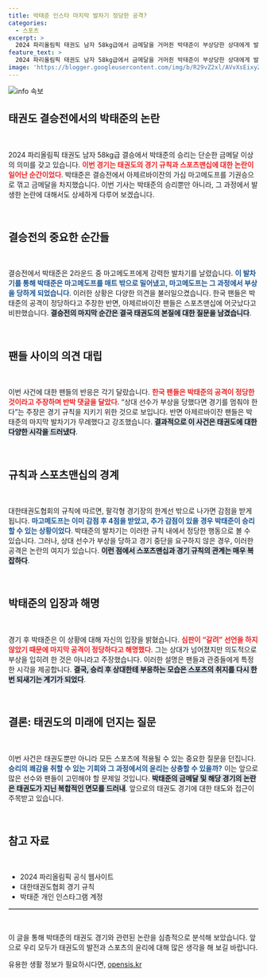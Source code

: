 ```yaml
---
title: 박태준 인스타 마지막 발차기 정당한 공격?
categories:
  - 스포츠
excerpt: >
  2024 파리올림픽 태권도 남자 58kg급에서 금메달을 거머쥔 박태준이 부상당한 상대에게 발차기를 날리며 논란의 중심에 섰습니다. 정당한 공격이었다는 한국 팬과 무례했다는 아제르바이잔 팬 간의 격렬한 갑론을박이 벌어지고 있습니다. 박태준은 경기 후 해명하며 상대와의 존중을 강조했습니다.
feature_text: >
  2024 파리올림픽 태권도 남자 58kg급에서 금메달을 거머쥔 박태준이 부상당한 상대에게 발차기를 날리며 논란의 중심에 섰습니다. 정당한 공격이었다는 한국 팬과 무례했다는 아제르바이잔 팬 간의 격렬한 갑론을박이 벌어지고 있습니다. 박태준은 경기 후 해명하며 상대와의 존중을 강조했습니다.
image: 'https://blogger.googleusercontent.com/img/b/R29vZ2xl/AVvXsEixyZcFfHzMRdzZMjFBmAUKJYCLCGyLL1o632UiGVXcaFdKo_bkvkuCioo0uUKlGfBVcT3P84aROyZIXSBEx3Aw5nCQ3pTgDom1WDC4m8eifvWiAmWEEVb4x6G_l8C0QH225ldMjyaFvpxGEBGNO37VmDTDMHGhJPq73UglMfDca1-0aw/s1600/blogspot.png'
---
```


<p><img src="https://blogger.googleusercontent.com/img/b/R29vZ2xl/AVvXsEixyZcFfHzMRdzZMjFBmAUKJYCLCGyLL1o632UiGVXcaFdKo_bkvkuCioo0uUKlGfBVcT3P84aROyZIXSBEx3Aw5nCQ3pTgDom1WDC4m8eifvWiAmWEEVb4x6G_l8C0QH225ldMjyaFvpxGEBGNO37VmDTDMHGhJPq73UglMfDca1-0aw/s1600/blogspot.png" alt="info 속보" /></p>

<h2 data-ke-size="size26">태권도 결승전에서의 박태준의 논란</h2>

<p data-ke-size="size16">&nbsp;</p>

<p data-ke-size="size16">2024 파리올림픽 태권도 남자 58kg급 결승에서 박태준의 승리는 단순한 금메달 이상의 의미를 갖고 있습니다. <b><span style="color: #ee2323;">이번 경기는 태권도의 경기 규칙과 스포츠맨십에 대한 논란이 일어난 순간이었다</span></b>. 박태준은 결승전에서 아제르바이잔의 가심 마고메도프를 기권승으로 꺾고 금메달을 차지했습니다. 이번 기사는 박태준의 승리뿐만 아니라, 그 과정에서 발생한 논란에 대해서도 상세하게 다루어 보겠습니다.</p>

<p data-ke-size="size16">&nbsp;</p>

<h2 data-ke-size="size26">결승전의 중요한 순간들</h2>

<p data-ke-size="size16">&nbsp;</p>

<p data-ke-size="size16">결승전에서 박태준은 2라운드 중 마고메도프에게 강력한 발차기를 날렸습니다. <b><span style="color: #1a5490;">이 발차기를 통해 박태준은 마고메도프를 매트 밖으로 밀어냈고, 마고메도프는 그 과정에서 부상을 당하게 되었습니다</span></b>. 이러한 상황은 다양한 의견을 불러일으켰습니다. 한국 팬들은 박태준의 공격이 정당하다고 주장한 반면, 아제르바이잔 팬들은 스포츠맨십에 어긋났다고 비판했습니다. <b><span style="background-color: #21538527;">결승전의 마지막 순간은 결국 태권도의 본질에 대한 질문을 남겼습니다</span></b>.</p>

<p data-ke-size="size16">&nbsp;</p>

<h2 data-ke-size="size26">팬들 사이의 의견 대립</h2>

<p data-ke-size="size16">&nbsp;</p>

<p data-ke-size="size16">이번 사건에 대한 팬들의 반응은 각기 달랐습니다. <b><span style="color: #ee2323;">한국 팬들은 박태준의 공격이 정당한 것이라고 주장하며 반박 댓글을 달았다</span></b>. “상대 선수가 부상을 당했다면 경기를 멈춰야 한다”는 주장은 경기 규칙을 지키기 위한 것으로 보입니다. 반면 아제르바이잔 팬들은 박태준의 마지막 발차기가 무례했다고 강조했습니다. <b><span style="background-color: #21538527;">결과적으로 이 사건은 태권도에 대한 다양한 시각을 드러냈다</span></b>.</p>

<p data-ke-size="size16">&nbsp;</p>

<h2 data-ke-size="size26">규칙과 스포츠맨십의 경계</h2>

<p data-ke-size="size16">&nbsp;</p>

<p data-ke-size="size16">대한태권도협회의 규칙에 따르면, 팔각형 경기장의 한계선 밖으로 나가면 감점을 받게 됩니다. <b><span style="color: #1a5490;">마고메도프는 이미 감점 후 4점을 받았고, 추가 감점이 있을 경우 박태준이 승리할 수 있는 상황이었다</span></b>. 박태준의 발차기는 이러한 규칙 내에서 정당한 행동으로 볼 수 있습니다. 그러나, 상대 선수가 부상을 당하고 경기 중단을 요구하지 않은 경우, 이러한 공격은 논란의 여지가 있습니다. <b><span style="background-color: #21538527;">이런 점에서 스포츠맨십과 경기 규칙의 관계는 매우 복잡하다</span></b>.</p>

<p data-ke-size="size16">&nbsp;</p>

<h2 data-ke-size="size26">박태준의 입장과 해명</h2>

<p data-ke-size="size16">&nbsp;</p>

<p data-ke-size="size16">경기 후 박태준은 이 상황에 대해 자신의 입장을 밝혔습니다. <b><span style="color: #ee2323;">심판이 “갈려” 선언을 하지 않았기 때문에 마지막 공격이 정당하다고 해명했다</span></b>. 그는 상대가 넘어졌지만 의도적으로 부상을 입히려 한 것은 아니라고 주장했습니다. 이러한 설명은 팬들과 관중들에게 특정한 시각을 제공합니다. <b><span style="background-color: #21538527;">결국, 승리 후 상대한테 부응하는 모습은 스포츠의 취지를 다시 한번 되새기는 계기가 되었다</span></b>.</p>

<p data-ke-size="size16">&nbsp;</p>

<h2 data-ke-size="size26">결론: 태권도의 미래에 던지는 질문</h2>

<p data-ke-size="size16">&nbsp;</p>

<p data-ke-size="size16">이번 사건은 태권도뿐만 아니라 모든 스포츠에 적용될 수 있는 중요한 질문을 던집니다. <b><span style="color: #1a5490;">승리의 쾌감을 취할 수 있는 기회와 그 과정에서의 윤리는 상충할 수 있을까?</span></b> 이는 앞으로 많은 선수와 팬들이 고민해야 할 문제일 것입니다. <b><span style="background-color: #21538527;">박태준의 금메달 및 해당 경기의 논란은 태권도가 지닌 복합적인 면모를 드러내</span></b>. 앞으로의 태권도 경기에 대한 태도와 접근이 주목받고 있습니다.</p>

<p data-ke-size="size16">&nbsp;</p>

<h2 data-ke-size="size26">참고 자료</h2>

<p data-ke-size="size16">&nbsp;</p>

<ul>
    <li>2024 파리올림픽 공식 웹사이트</li>
    <li>대한태권도협회 경기 규칙</li>
    <li>박태준 개인 인스타그램 계정</li>
</ul>

<hr style="border: 1px solid #c5c5c5;">

<p data-ke-size="size16">&nbsp;</p>

<p data-ke-size="size16">이 글을 통해 박태준의 태권도 경기와 관련된 논란을 심층적으로 분석해 보았습니다. 앞으로 우리 모두가 태권도의 발전과 스포츠의 윤리에 대해 많은 생각을 해 보길 바랍니다.</p>
유용한 생활 정보가 필요하시다면, <a href="https://opensis.kr" rel="dofollow">opensis.kr</a>


